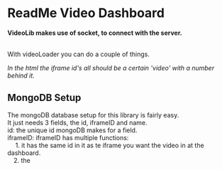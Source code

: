 # ReadMe Video Dashboard #   
**VideoLib makes use of socket, to connect with the server.**<br><br>

With videoLoader you can do a couple of things.   

*In the html the iframe id's all should be a certain 'video' with a number behind it.*     
## MongoDB Setup ##
The mongoDB database setup for this library is fairly easy.  
It just needs 3 fields, the id, iframeID and name.  
id: the unique id mongoDB makes for a field.  
iframeID: iframeID has multiple functions:  
           &emsp; 1. it has the same id in it as te iframe you want the video in at the dashboard.  
            &emsp;2. the <title> of each seperate screen should be the same as the iframeID  
link: This has the unique youtube video id in it, thats the part after v=   

create a database first and link it in nodejs, get the cluster url and put in in the code  
const url = "mongodb+srv://username:password@cluster0-ybw87.mongodb.net/test?retryWrites=true&w=majority";   

## Functions In VideoLib library ##  
**You can load the Page with videoLoader().loadPage()**  
This function only sends a message 'loadVideos' through socket, this means that the server side does the rest.   

*This is the server side function*
```
//Getting all videos from database  
let getVideos = () => {  
    //Connecting to database  
    MongoClient.connect(url, function(err, db) {  
        if (err) throw err;  
        var dbo = db.db(<Your database name>);  
        //Finding all videos in database  
        dbo.collection(<Your database collection name>).find({}).toArray(function(err, result) {  
            if (err) throw err;  
            let videos = result  
            //Sending to client  
            io.emit('VideoArray', videos );   **!!MAKE SURE THE EMIT IS CALLED 'VideoArray'!!**    
            db.close();  
          });  
      });  
}    
```

**You can reload the page with videoLoader().reloadPage()**  
the only thing this function does is clear the cache and reload the page, so when the user updated a video, you can use it to refresh.   

**You can update a video in the database with videoLoader().updateVideoDB(e)**  
This is what happens when the submitbutton gets pushed. The submitbutton has a dest parameter with the same number as the number the iframe id(of the iframe you want to change) has in it.  
Make sure that every sumbit button has a unique id, so the target.getattribute wil work.  
Because the function will use the click event of a certain button.   

What the function does is get the url out of the input field and push it into an array, and find which screen the video is for.  
Then it sends an array through socket with data ['iframeID','link'] and name 'newVideo' to the server.   
So if the server gets newVideo through socket, it will insert it in the database through this piece of code.    
**html form code** 
Make sure the form used is built up like this.    
*id of the first input field is link+'the same number used in the dest of submitbutton'*      

```
<input id='link1' type='text' placeholder="youtube link"/>
<input id='subm4' class="SubmitButton" type='submit'  dest='1'/>
 ```
 
   
*Server side code*   
```
//Inserting filled in video in database
 let insertVideo = (data) => {
    MongoClient.connect(url, function(err, db) {
        if (err) throw err;
        var dbo = db.db(<Your database name>);
        var newvalues = { $set: {link: data[1]} };
        var myquery = {iframeID: data[0]}
        //Insert with query
        dbo.collection(<Your database collection>).updateOne(myquery, newvalues, function(err, res) {
            if (err) throw err;
            console.log("1 document updated");
            db.close();
          });
      });
      io.emit('ReloadDash')
}
```
   
after putting a updated video in the database use videoLoader().reloadPage()